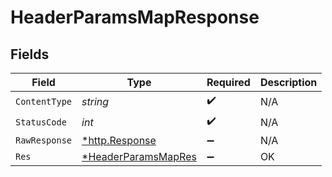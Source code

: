 # HeaderParamsMapResponse


## Fields

| Field                                                                | Type                                                                 | Required                                                             | Description                                                          |
| -------------------------------------------------------------------- | -------------------------------------------------------------------- | -------------------------------------------------------------------- | -------------------------------------------------------------------- |
| `ContentType`                                                        | *string*                                                             | :heavy_check_mark:                                                   | N/A                                                                  |
| `StatusCode`                                                         | *int*                                                                | :heavy_check_mark:                                                   | N/A                                                                  |
| `RawResponse`                                                        | [*http.Response](https://pkg.go.dev/net/http#Response)               | :heavy_minus_sign:                                                   | N/A                                                                  |
| `Res`                                                                | [*HeaderParamsMapRes](../../models/operations/headerparamsmapres.md) | :heavy_minus_sign:                                                   | OK                                                                   |
